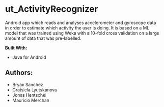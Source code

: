 # ut_ActivityRecognizer
Android app which reads and analyses accelerometer and gyroscope data in order to estimate which activity the user is doing. It is based on a ML model that was trained using Weka with a 10-fold cross validation on a large amount of data that was pre-labelled.

**Built With:**

- Java for Android

## Authors:

- Bryan Sanchez
- Gratsiela Lyutskanova 
- Jonas Hentschel
- Mauricio Merchan    
